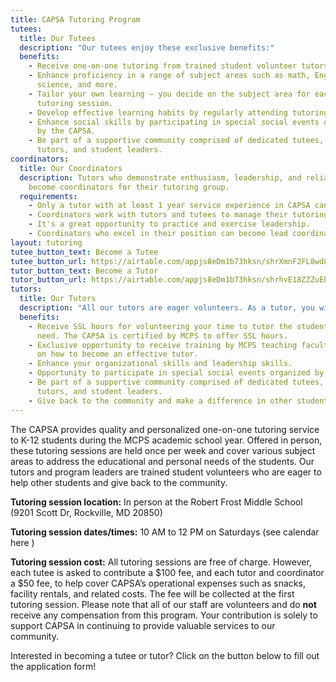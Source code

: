 ```yaml
---
title: CAPSA Tutoring Program
tutees:
  title: Our Tutees
  description: "Our tutees enjoy these exclusive benefits:"
  benefits:
    - Receive one-on-one tutoring from trained student volunteer tutors.
    - Enhance proficiency in a range of subject areas such as math, English,
      science, and more.
    - Tailor your own learning – you decide on the subject area for each
      tutoring session.
    - Develop effective learning habits by regularly attending tutoring sessions.
    - Enhance social skills by participating in special social events organized
      by the CAPSA.
    - Be part of a supportive community comprised of dedicated tutees, student
      tutors, and student leaders.
coordinators:
  title: Our Coordinators
  description: Tutors who demonstrate enthusiasm, leadership, and reliability can
    become coordinators for their tutoring group.
  requirements:
    - Only a tutor with at least 1 year service experience in CAPSA can apply.
    - Coordinators work with tutors and tutees to manage their tutoring group.
    - It's a great opportunity to practice and exercise leadership.
    - Coordinators who excel in their position can become lead coordinators!
layout: tutoring
tutee_button_text: Become a Tutee
tutee_button_url: https://airtable.com/appjs8eDm1b73hksn/shrXmnF2FL8wd8FZj
tutor_button_text: Become a Tutor
tutor_button_url: https://airtable.com/appjs8eDm1b73hksn/shrhvE18ZZZuEh60o
tutors:
  title: Our Tutors
  description: "All our tutors are eager volunteers. As a tutor, you will:"
  benefits:
    - Receive SSL hours for volunteering your time to tutor the students in
      need. The CAPSA is certified by MCPS to offer SSL hours.
    - Exclusive opportunity to receive training by MCPS teaching faculty members
      on how to become an effective tutor.
    - Enhance your organizational skills and leadership skills.
    - Opportunity to participate in special social events organized by the CAPSA.
    - Be part of a supportive community comprised of dedicated tutees, student
      tutors, and student leaders.
    - Give back to the community and make a difference in other students' lives.
---
```

The CAPSA provides quality and personalized one-on-one tutoring service to K-12 students during the MCPS academic school year. Offered in person, these tutoring sessions are held once per week and cover various subject areas to address the educational and personal needs of the students. Our tutors and program leaders are trained student volunteers who are eager to help other students and give back to the community.

**Tutoring session location:** In person at the Robert Frost Middle School (9201 Scott Dr, Rockville, MD 20850)

**Tutoring session dates/times:** 10 AM to 12 PM on Saturdays (see calendar here )

**Tutoring session cost:**   All tutoring sessions are free of charge. However, each tutee is asked to contribute a $100 fee, and each tutor and coordinator a $50 fee, to help cover CAPSA’s operational expenses such as snacks, facility rentals, and related costs. The fee will be collected at the first tutoring session. Please note that all of our staff are volunteers and do **not** receive any compensation from this program. Your contribution is solely to support CAPSA in continuing to provide valuable services to our community.

Interested in becoming a tutee or tutor? Click on the button below to fill out the application form!